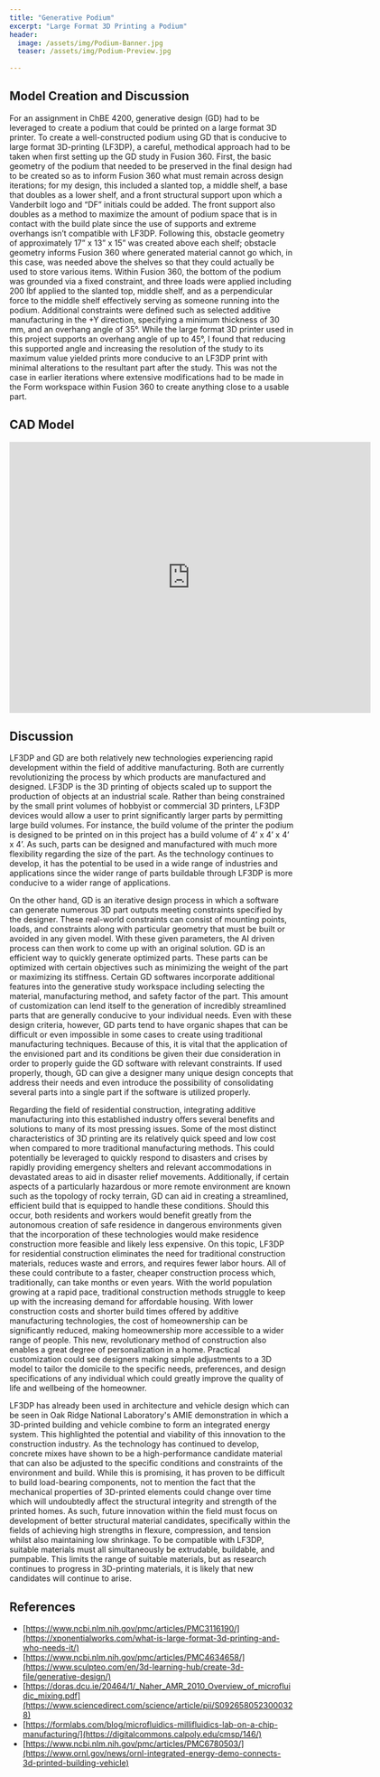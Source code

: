 ```yaml
---
title: "Generative Podium"
excerpt: "Large Format 3D Printing a Podium"
header:
  image: /assets/img/Podium-Banner.jpg
  teaser: /assets/img/Podium-Preview.jpg
   
---
```

## Model Creation and Discussion
For an assignment in ChBE 4200, generative design (GD) had to be leveraged to create a podium that could be printed on a large format 3D printer. To create a well-constructed podium using GD that is conducive to large format 3D-printing (LF3DP), a careful, methodical approach had to be taken when first setting up the GD study in Fusion 360. First, the basic geometry of the podium that needed to be preserved in the final design had to be created so as to inform Fusion 360 what must remain across design iterations; for my design, this included a slanted top, a middle shelf, a base that doubles as a lower shelf, and a front structural support upon which a Vanderbilt logo and “DF” initials could be added. The front support also doubles as a method to maximize the amount of podium space that is in contact with the build plate since the use of supports and extreme overhangs isn’t compatible with LF3DP. Following this, obstacle geometry of approximately 17” x 13” x 15” was created above each shelf; obstacle geometry informs Fusion 360 where generated material cannot go which, in this case, was needed above the shelves so that they could actually be used to store various items. Within Fusion 360, the bottom of the podium was grounded via a fixed constraint, and three loads were applied including 200 lbf applied to the slanted top, middle shelf, and as a perpendicular force to the middle shelf effectively serving as someone running into the podium. Additional constraints were defined such as selected additive manufacturing in the +Y direction, specifying a minimum thickness of 30 mm, and an overhang angle of 35°. While the large format 3D printer used in this project supports an overhang angle of up to 45°, I found that reducing this supported angle and increasing the resolution of the study to its maximum value yielded prints more conducive to an LF3DP print with minimal alterations to the resultant part after the study. This was not the case in earlier iterations where extensive modifications had to be made in the Form workspace within Fusion 360 to create anything close to a usable part.

## CAD Model
<iframe src="https://vanderbilt643.autodesk360.com/shares/public/SH512d4QTec90decfa6e48e71d7f94240618?mode=embed" width="640" height="480" allowfullscreen="true" webkitallowfullscreen="true" mozallowfullscreen="true"  frameborder="0"></iframe>

## Discussion
LF3DP and GD are both relatively new technologies experiencing rapid development within the field of additive manufacturing. Both are currently revolutionizing the process by which products are manufactured and designed. LF3DP is the 3D printing of objects scaled up to support the production of objects at an industrial scale. Rather than being constrained by the small print volumes of hobbyist or commercial 3D printers, LF3DP devices would allow a user to print significantly larger parts by permitting large build volumes. For instance, the build volume of the printer the podium is designed to be printed on in this project has a build volume of 4’ x 4’ x 4’ x 4’. As such, parts can be designed and manufactured with much more flexibility regarding the size of the part. As the technology continues to develop, it has the potential to be used in a wide range of industries and applications since the wider range of parts buildable through LF3DP is more conducive to a wider range of applications.

On the other hand, GD is an iterative design process in which a software can generate numerous 3D part outputs meeting constraints specified by the designer. These real-world constraints can consist of mounting points, loads, and constraints along with particular geometry that must be built or avoided in any given model. With these given parameters, the AI driven process can then work to come up with an original solution. GD is an efficient way to quickly generate optimized parts. These parts can be optimized with certain objectives such as minimizing the weight of the part or maximizing its stiffness. Certain GD softwares incorporate additional features into the generative study workspace including selecting the material, manufacturing method, and safety factor of the part. This amount of customization can lend itself to the generation of incredibly streamlined parts that are generally conducive to your individual needs. Even with these design criteria, however, GD parts tend to have organic shapes that can be difficult or even impossible in some cases to create using traditional manufacturing techniques. Because of this, it is vital that the application of the envisioned part and its conditions be given their due consideration in order to properly guide the GD software with relevant constraints. If used properly, though, GD can give a designer many unique design concepts that address their needs and even introduce the possibility of consolidating several parts into a single part if the software is utilized properly.

Regarding the field of residential construction, integrating additive manufacturing into this established industry offers several benefits and solutions to many of its most pressing issues. Some of the most distinct characteristics of 3D printing are its relatively quick speed and low cost when compared to more traditional manufacturing methods. This could potentially be leveraged to quickly respond to disasters and crises by rapidly providing emergency shelters and relevant accommodations in devastated areas to aid in disaster relief movements. Additionally, if certain aspects of a particularly hazardous or more remote environment are known such as the topology of rocky terrain, GD can aid in creating a streamlined, efficient build that is equipped to handle these conditions. Should this occur, both residents and workers would benefit greatly from the autonomous creation of safe residence in dangerous environments given that the incorporation of these technologies would make residence construction more feasible and likely less expensive. On this topic, LF3DP for residential construction eliminates the need for traditional construction materials, reduces waste and errors, and requires fewer labor hours. All of these could contribute to a faster, cheaper construction process which, traditionally, can take months or even years. With the world population growing at a rapid pace, traditional construction methods struggle to keep up with the increasing demand for affordable housing. With lower construction costs and shorter build times offered by additive manufacturing technologies, the cost of homeownership can be significantly reduced, making homeownership more accessible to a wider range of people. This new, revolutionary method of construction also enables a great degree of personalization in a home. Practical customization could see designers making simple adjustments to a 3D model to tailor the domicile to the specific needs, preferences, and design specifications of any individual which could greatly improve the quality of life and wellbeing of the homeowner.

LF3DP has already been used in architecture and vehicle design which can be seen in Oak Ridge National Laboratory's AMIE demonstration in which a 3D-printed building and vehicle combine to form an integrated energy system. This highlighted the potential and viability of this innovation to the construction industry. As the technology has continued to develop, concrete mixes have shown to be a high-performance candidate material that can also be adjusted to the specific conditions and constraints of the environment and build. While this is promising, it has proven to be difficult to build load-bearing components, not to mention the fact that the mechanical properties of 3D-printed elements could change over time which will undoubtedly affect the structural integrity and strength of the printed homes. As such, future innovation within the field must focus on development of better structural material candidates, specifically within the fields of achieving high strengths in flexure, compression, and tension whilst also maintaining low shrinkage. To be compatible with LF3DP, suitable materials must all simultaneously be extrudable, buildable, and pumpable. This limits the range of suitable materials, but as research continues to progress in 3D-printing materials, it is likely that new candidates will continue to arise.

## References
* [https://www.ncbi.nlm.nih.gov/pmc/articles/PMC3116190/](https://xponentialworks.com/what-is-large-format-3d-printing-and-who-needs-it/)
* [https://www.ncbi.nlm.nih.gov/pmc/articles/PMC4634658/](https://www.sculpteo.com/en/3d-learning-hub/create-3d-file/generative-design/)
* [https://doras.dcu.ie/20464/1/_Naher_AMR_2010_Overview_of_microfluidic_mixing.pdf](https://www.sciencedirect.com/science/article/pii/S0926580523000328)
* [https://formlabs.com/blog/microfluidics-millifluidics-lab-on-a-chip-manufacturing/](https://digitalcommons.calpoly.edu/cmsp/146/)
* [https://www.ncbi.nlm.nih.gov/pmc/articles/PMC6780503/](https://www.ornl.gov/news/ornl-integrated-energy-demo-connects-3d-printed-building-vehicle)
